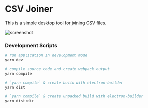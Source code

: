 # CSV Joiner
This is a simple desktop tool for joining CSV files.

![screenshot](https://i.imgur.com/3KJmx0H.png)

### Development Scripts

```bash
# run application in development mode
yarn dev

# compile source code and create webpack output
yarn compile

# `yarn compile` & create build with electron-builder
yarn dist

# `yarn compile` & create unpacked build with electron-builder
yarn dist:dir
```
